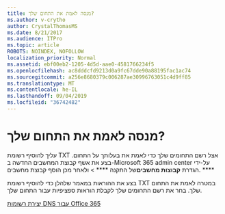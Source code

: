 ```yaml
---
title: מנסה לאמת את התחום שלך?
ms.author: v-crytho
author: CrystalThomasMS
ms.date: 8/21/2017
ms.audience: ITPro
ms.topic: article
ROBOTS: NOINDEX, NOFOLLOW
localization_priority: Normal
ms.assetid: ebf00eb2-1205-4d5d-aae0-4581766234f5
ms.openlocfilehash: ac8dddcfd9213d0a9fc67dde90a88195fac1ac74
ms.sourcegitcommit: a256e8680379c006287ae30996763051c4d9ff85
ms.translationtype: MT
ms.contentlocale: he-IL
ms.lasthandoff: 09/04/2019
ms.locfileid: "36742482"
---
```

# <a name="trying-to-verify-your-domain"></a>מנסה לאמת את התחום שלך?

עליך להוסיף רשומת TXT אצל רשם התחומים שלך כדי לאמת את בעלותך על התחום. בצע את אשף קבוצת המחשבים החדשה ב-Microsoft 365 admin center על-ידי הגדרת **קבוצות מחשבים**של התקנה **** \> ולאחר מכן הוסף קבוצת מחשבים. **** 
  
בצע את ההוראות במאמר שלהלן כדי להוסיף רשומת TXT במטרה לאמת את התחום שלך. בחר את רשם התחומים שלך לקבלת הוראות ספציפיות עבור התחום שלך.
  
[יצירת רשומות DNS עבור Office 365](https://docs.microsoft.com/office365/admin/get-help-with-domains/create-dns-records-at-any-dns-hosting-provider)
  

